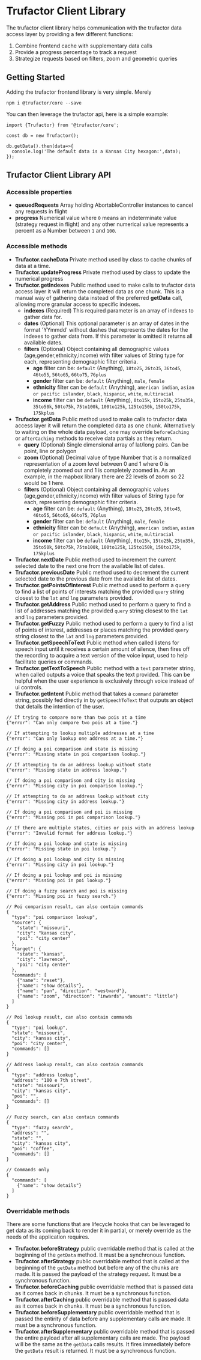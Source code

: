 # Trufactor Client Library
The trufactor client library helps communication with the trufactor data access layer by providing a few different functions:
1. Combine frontend cache with supplementary data calls
2. Provide a progress percentage to track a request
3. Strategize requests based on filters, zoom and geometric queries

## Getting Started
Adding the trufactor frontend library is very simple. Merely
```
npm i @trufactor/core --save
```
You can then leverage the trufactor api, here is a simple example:
```
import {Trufactor} from '@trufactor/core';

const db = new Trufactor();

db.getData().then(data=>{
  console.log('The default data is a Kansas City hexagon:',data);
});
```

## Trufactor Client Library API

### Accessible properties
* **queuedRequests** Array holding AbortableController instances to cancel any requests in flight
* **progress** Numerical value where `0` means an indeterminate value (strategy request in flight) and any other numerical value represents a percent as a Number between `1` and `100`.

### Accessible methods
* **Trufactor.cacheData** Private method used by class to cache chunks of data at a time.
* **Trufactor.updateProgress** Private method used by class to update the numerical progress
* **Trufactor.getIndexes** Public method used to make calls to trufactor data access layer it will return the completed data as one chunk. This is a manual way of gathering data instead of the preferred **getData** call, allowing more granular access to specific indexes.
  * **indexes** (Required) This required parameter is an array of indexes to gather data for.
  * **dates** (Optional) This optional parameter is an array of dates in the format 'YYmmdd' without dashes that represents the dates for the indexes to gather data from. If this parameter is omitted it returns all available dates.
  * **filters** (Optional) Object containing all demographic values (age,gender,ethnicity,income) with filter values of String type for each, representing demographic filter criteria.
    * **age** filter can be: `default` (Anything), `18to25`, `26to35`, `36to45`, `46to55`, `56to65`, `66to75`, `76plus`
    * **gender** filter can be: `default` (Anything), `male`, `female`
    * **ethnicity** filter can be `default` (Anything), `american indian`, `asian or pacific islander`, `black`, `hispanic`, `white`, `multiracial`
    * **income** filter can be `default` (Anything), `0to15k`, `15to25k`, `25to35k`, `35to50k`, `50to75k`, `75to100k`, `100to125k`, `125to150k`, `150to175k`, `175kplus`
* **Trufactor.getData** Public method used to make calls to trufactor data access layer it will return the completed data as one chunk. Alternatively to waiting on the whole data payload, one may override `beforeCaching` or `afterCaching` methods to receive data partials as they return.
  * **query** (Optional) Single dimensional array of lat/long pairs. Can be point, line or polygon
  * **zoom** (Optional) Decimal value of type Number that is a normalized representation of a zoom level between 0 and 1 where 0 is completely zoomed out and 1 is completely zoomed in. As an example, in the mapbox library there are 22 levels of zoom so 22 would be 1 here.
  * **filters** (Optional) Object containing all demographic values (age,gender,ethnicity,income) with filter values of String type for each, representing demographic filter criteria.
    * **age** filter can be: `default` (Anything), `18to25`, `26to35`, `36to45`, `46to55`, `56to65`, `66to75`, `76plus`
    * **gender** filter can be: `default` (Anything), `male`, `female`
    * **ethnicity** filter can be `default` (Anything), `american indian`, `asian or pacific islander`, `black`, `hispanic`, `white`, `multiracial`
    * **income** filter can be `default` (Anything), `0to15k`, `15to25k`, `25to35k`, `35to50k`, `50to75k`, `75to100k`, `100to125k`, `125to150k`, `150to175k`, `175kplus`
* **Trufactor.nextDate** Public method used to increment the current selected date to the next one from the available list of dates.
* **Trufactor.previousDate** Public method used to decrement the current selected date to the previous date from the available list of dates.
* **Trufactor.getPointsOfInterest** Public method used to perform a query to find a list of points of interests matching the provided `query` string closest to the `lat` and `lng` parameters provided.
* **Trufactor.getAddress** Public method used to perform a query to find a list of addresses matching the provided `query` string closest to the `lat` and `lng` parameters provided.
* **Trufactor.getFuzzy** Public method used to perform a query to find a list of points of interest, addresses or places matching the provided `query` string closest to the `lat` and `lng` parameters provided.
* **Trufactor.getSpeechToText** Public method when called listens for speech input until it receives a certain amount of silence, then fires off the recording to acquire a text version of the voice input, used to help facilitate queries or commands.
* **Trufactor.getTextToSpeech** Public method with a `text` parameter string, when called outputs a voice that speaks the text provided. This can be helpful when the user experience is exclusively through voice instead of ui controls.
* **Trufactor.getIntent** Public method that takes a `command` parameter string, possibly fed directly in by `getSpeechToText` that outputs an object that details the intention of the user.
```
// If trying to compare more than two pois at a time
{"error": "Can only compare two pois at a time."}

// If attempting to lookup multiple addresses at a time
{"error": "Can only lookup one address at a time."}

// If doing a poi comparison and state is missing
{"error": "Missing state in poi comparison lookup."}

// If attempting to do an address lookup without state
{"error": "Missing state in address lookup."}

// If doing a poi comparison and city is missing
{"error": "Missing city in poi comparison lookup."}

// If attempting to do an address lookup without city
{"error": "Missing city in address lookup."}

// If doing a poi comparison and poi is missing
{"error": "Missing poi in poi comparison lookup."}

// If there are multiple states, cities or pois with an address lookup
{"error": "Invalid format for address lookup."}

// If doing a poi lookup and state is missing
{"error": "Missing state in poi lookup."}

// If doing a poi lookup and city is missing
{"error": "Missing city in poi lookup."}

// If doing a poi lookup and poi is missing
{"error": "Missing poi in poi lookup."}

// If doing a fuzzy search and poi is missing
{"error": "Missing poi in fuzzy search."}

// Poi comparison result, can also contain commands
{
  "type": "poi comparison lookup",
  "source": {
    "state": "missouri",
    "city": "kansas city",
    "poi": "city center"
  },
  "target": {
    "state": "kansas",
    "city": "lawrence",
    "poi": "city center"
  },
  "commands": [
    {"name": "reset"},
    {"name": "show details"},
    {"name": "pan", "direction": "westward"},
    {"name": "zoom", "direction": "inwards", "amount": "little"}
  ]
}

// Poi lookup result, can also contain commands
{
  "type": "poi lookup",
  "state": "missouri",
  "city": "kansas city",
  "poi": "city center",
  "commands": []
}

// Address lookup result, can also contain commands
{
  "type": "address lookup",
  "address": "100 e 7th street",
  "state": "missouri",
  "city": "kansas city",
  "poi": "",
  "commands": []
}

// Fuzzy search, can also contain commands
{
  "type": "fuzzy search",
  "address": "",
  "state": "",
  "city": "kansas city",
  "poi": "coffee",
  "commands": []
}

// Commands only
{
  "commands": [
    {"name": "show details"}
  ]
}
```

### Overridable methods
There are some functions that are lifecycle hooks that can be leveraged to get data as its coming back to render it in partial, or merely override as the needs of the application requires.
* **Trufactor.beforeStrategy** public overridable method that is called at the beginning of the `getData` method. It must be a synchronous function.
* **Trufactor.afterStrategy** public overridable method that is called at the beginning of the `getData` method but before any of the chunks are made. It is passed the payload of the strategy request. It must be a synchronous function.
* **Trufactor.beforeCaching** public overridable method that is passed data as it comes back in chunks. It must be a synchronous function.
* **Trufactor.afterCaching** public overridable method that is passed data as it comes back in chunks. It must be a synchronous function.
* **Trufactor.beforeSupplementary** public overridable method that is passed the entirity of data before any supplementary calls are made. It must be a synchronous function.
* **Trufactor.afterSupplementary** public overridable method that is passed the entire payload after all supplementary calls are made. The payload will be the same as the `getData` calls results. It fires immediately before the `getData` result is returned. It must be a synchronous function.

